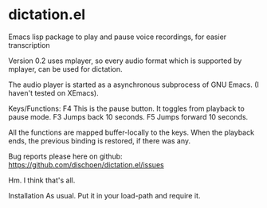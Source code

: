 dictation.el
============

Emacs lisp package to play and pause voice recordings, for easier transcription

Version 0.2 uses mplayer, so every audio format which is supported by mplayer,
can be used for dictation.

The audio player is started as a asynchronous subprocess of GNU Emacs.
(I haven't tested on XEmacs).

Keys/Functions:
F4 This is the pause button. It toggles from playback to pause mode.
F3 Jumps back 10 seconds.
F5 Jumps forward 10 seconds.

All the functions are mapped buffer-locally to the keys.
When the playback ends, the previous binding is restored, if there was any.

Bug reports please here on github:
https://github.com/dischoen/dictation.el/issues

Hm. I think that's all.

Installation
As usual. Put it in your load-path and require it.
